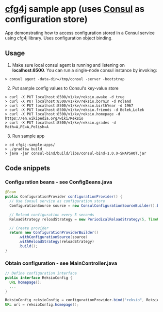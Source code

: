 # [cfg4j](http://cfg4j.org) sample app (uses **[Consul](http://consul.io)** as configuration store)
App demonstrating how to access configuration stored in a Consul service using cfg4j library. Uses configuration object binding.

## Usage
1. Make sure local consul agent is running and listening on **localhost:8500**. You can run a single-node consul instance by invoking:
```
> consul agent -data-dir=/tmp/consul -server -bootstrap
```

2. Put sample config values to Consul's key-value store
```
> curl -X PUT localhost:8500/v1/kv/reksio.awake -d true
> curl -X PUT localhost:8500/v1/kv/reksio.bornIn -d Poland
> curl -X PUT localhost:8500/v1/kv/reksio.birthYear -d 1967
> curl -X PUT localhost:8500/v1/kv/reksio.friends -d Bolek,Lolek
> curl -X PUT localhost:8500/v1/kv/reksio.homepage -d https://en.wikipedia.org/wiki/Reksio
> curl -X PUT localhost:8500/v1/kv/reksio.grades -d Math=A,PE=A,Polish=A
```

3. Run sample app
```
> cd cfg4j-sample-apps/
> ./gradlew build
> java -jar consul-bind/build/libs/consul-bind-1.0.0-SNAPSHOT.jar
```

## Code snippets

### Configuration beans - see ConfigBeans.java
```java
@Bean
public ConfigurationProvider configurationProvider() {
  // Use Consul service as configuration store
  ConfigurationSource source = new ConsulConfigurationSourceBuilder().build();
  
  // Reload configuration every 5 seconds
  ReloadStrategy reloadStrategy = new PeriodicalReloadStrategy(5, TimeUnit.SECONDS);

  // Create provider
  return new ConfigurationProviderBuilder()
      .withConfigurationSource(source)
      .withReloadStrategy(reloadStrategy)
      .build();
}
```

### Obtain configuration - see MainController.java
```java
// Define configuration interface 
public interface ReksioConfig {
  URL homepage();
  ...
}

ReksioConfig reksioConfig = configurationProvider.bind("reksio", ReksioConfig.class);
URL url = reksioConfig.homepage();
```
